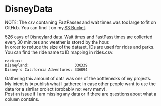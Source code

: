 # DisneyData
NOTE: The csv containing FastPasses and wait times was too large to fit on GitHub.  You can find it on my [S3 Bucket](https://s3-us-west-2.amazonaws.com/disneyridetimes/disneyRideTimes.csv).  

526 days of Disneyland data.  Wait times and FastPass times are collected every 30 minutes and weather is stored by the hour.  
In order to reduce the size of the dataset, IDs are used for rides and parks.  You can find the ride name to ID mapping in rides.csv.
```
ParkIDs:
Disneyland:                     330339
Disney's California Adventures: 336894
```
Gathering this amount of data was one of the bottlenecks of my projects.  My intent is to publish what I gathered in case other people want to use the data for a similar project (probably not very many).  
Post an issue if I am missing any data or if there are questions about what a column contains. 

